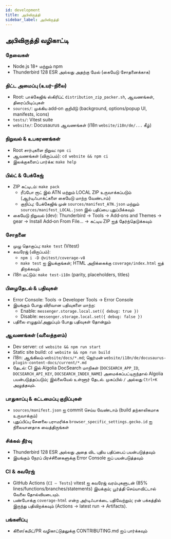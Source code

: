 ```yaml
---
id: development
title: அபிவிருத்தி
sidebar_label: அபிவிருத்தி
---
```


## அபிவிருத்தி வழிகாட்டி

### தேவைகள்

- Node.js 18+ மற்றும் npm
- Thunderbird 128 ESR அல்லது அதற்கு மேல் (கையேடு சோதனைக்காக)

### திட்ட அமைப்பு (உயர்‑நிலை)

- Root: பாக்கேஜிங் ஸ்கிரிப்ட் `distribution_zip_packer.sh`, ஆவணங்கள், திரைப்பிடிப்புகள்
- `sources/`: முக்கிய add‑on குறியீடு (background, options/popup UI, manifests, icons)
- `tests/`: Vitest suite
- `website/`: Docusaurus ஆவணங்கள் (i18n `website/i18n/de/...` கீழ்)

### நிறுவல் & உபகரணங்கள்

- Root சார்புகளை நிறுவ: `npm ci`
- ஆவணங்கள் (விருப்பம்): `cd website && npm ci`
- இலக்குகளைப் பார்க்க: `make help`

### பில்ட் & பேக்கேஜ்

- ZIP கட்டிடம்: `make pack`
  - ரீப்போ ரூட் இல் ATN மற்றும் LOCAL ZIP உருவாக்கப்படும் (ஆர்டிஃபாக்ட்களை கையேடு மாற்ற வேண்டாம்)
  - குறிப்பு: பேக்கேஜிங் முன் `sources/manifest_ATN.json` மற்றும் `sources/manifest_LOCAL.json` இல் பதிப்பை புதுப்பிக்கவும்
- கையேடு நிறுவல் (dev): Thunderbird → Tools → Add‑ons and Themes → gear → Install Add‑on From File… → கட்டிய ZIP ஐத் தேர்ந்தெடுக்கவும்

### சோதனை

- முழு தொகுப்பு: `make test` (Vitest)
- கவரேஜ் (விருப்பம்):
  - `npm i -D @vitest/coverage-v8`
  - `make test` ஐ இயக்குங்கள்; HTML அறிக்கைக்கு `coverage/index.html` ஐத் திறக்கவும்
- i18n மட்டும்: `make test-i18n` (parity, placeholders, titles)

### பிழைதேடல் & பதிவுகள்

- Error Console: Tools → Developer Tools → Error Console
- இயங்கும் போது விரிவான பதிவுகளை மாற்ற:
  - Enable: `messenger.storage.local.set({ debug: true })`
  - Disable: `messenger.storage.local.set({ debug: false })`
- பதிலை எழுதும்/அனுப்பும் போது பதிவுகள் தோன்றும்

### ஆவணங்கள் (வலைத்தளம்)

- Dev server: `cd website && npm run start`
- Static site build: `cd website && npm run build`
- i18n: ஆங்கிலம் `website/docs/*.md`; ஜெர்மன் `website/i18n/de/docusaurus-plugin-content-docs/current/*.md`
- தேடல்: CI இல் Algolia DocSearch மாறிகள் (`DOCSEARCH_APP_ID`, `DOCSEARCH_API_KEY`, `DOCSEARCH_INDEX_NAME`) அமைக்கப்பட்டிருந்தால் Algolia பயன்படுத்தப்படும்; இல்லையேல் உள்ளூர் தேடல். முகப்பில் `/` அல்லது `Ctrl+K` அழுத்தவும்.

### பாதுகாப்பு & கட்டமைப்பு குறிப்புகள்

- `sources/manifest.json` ஐ commit செய்ய வேண்டாம் (build தற்காலிகமாக உருவாக்கும்)
- புதுப்பிப்பு சேனலை பராமரிக்க `browser_specific_settings.gecko.id` ஐ நிலையானதாக வைத்திருங்கள்

### சிக்கல் தீர்வு

- Thunderbird 128 ESR அல்லது அதை விட புதிய பதிப்பைப் பயன்படுத்தவும்
- இயங்கும் நேரப் பிரச்சினைகளுக்கு Error Console ஐப் பயன்படுத்தவும்

### CI & கவரேஜ்

- GitHub Actions (`CI — Tests`) vitest ஐ கவரேஜ் வரம்புகளுடன் (85% lines/functions/branches/statements) இயக்கும்; பூர்த்தி செய்யாவிட்டால் வேலை தோல்வியடையும்.
- பண்போக்கு `coverage-html` என்ற அர்டிஃபாக்டை பதிவேற்றும்; ரன் பக்கத்தில் இருந்து பதிவிறக்கவும் (Actions → latest run → Artifacts).

### பங்களிப்பு

- கிளை/கமிட்/PR வழிகாட்டுதலுக்கு CONTRIBUTING.md ஐப் பார்க்கவும்
